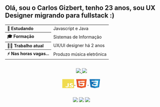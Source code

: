 ## Olá, sou o Carlos Gizbert, tenho 23 anos, sou UX Designer migrando para fullstack :)
<table align="center">
  <tr align="left">
    <th>🚀 Estudando</th>
    <td>
      Javascript e Java
    </td>
      </tr>
  <tr align="left">
    <th>🎓 Formação</th>
    <td>
      Sistemas de Informação
    </td>
  </tr>
  <tr align="left">
    <th>👨‍💻 Trabalho atual</th>
    <td>
      UX/UI designer há 2 anos
    </td>
   </tr>
  <tr align="left">
        <th>⚡ Nas horas vagas...</th>
      <td>
    Produzo música eletrônica
    </td>
  </tr>
</table>

##

<div align="center">
  <a href="https://github.com/carlosgizbert">
  <img height="180em" src="https://github-readme-stats.vercel.app/api?username=carlosgizbert&show_icons=true&theme=tokyonight&include_all_commits=true&count_private=true"/>
  <img height="180em" src="https://github-readme-stats.vercel.app/api/top-langs/?username=carlosgizbert&layout=compact&langs_count=7&theme=tokyonight"/>
  

</div>
<div align="center" style="display: inline_block"><br>
  <img align="center" alt="Gizbert-Js" height="30" width="40" src="https://raw.githubusercontent.com/devicons/devicon/master/icons/javascript/javascript-plain.svg">
  <img align="center" alt="Gizbert-HTML" height="30" width="40" src="https://raw.githubusercontent.com/devicons/devicon/master/icons/html5/html5-original.svg">
  <img align="center" alt="Gizbert-CSS" height="30" width="40" src="https://raw.githubusercontent.com/devicons/devicon/master/icons/css3/css3-original.svg">
</div>
  
  ##
 
<div align="center"> 
  <a href="https://www.linkedin.com/in/gizbert" target="_blank"><img src="https://img.shields.io/badge/-LinkedIn-%230077B5?style=for-the-badge&logo=linkedin&logoColor=white" target="_blank"></a> 
  <a href = "mailto:carlosgizbert@gmail.com"><img src="https://img.shields.io/badge/-Gmail-%23333?style=for-the-badge&logo=gmail&logoColor=white" target="_blank"></a>
  <a href="https://instagram.com/carlosgizbert" target="_blank"><img src="https://img.shields.io/badge/Instagram-E4405F?style=for-the-badge&logo=instagram&logoColor=white" target="_blank"></a>
 
  
 
</div>

